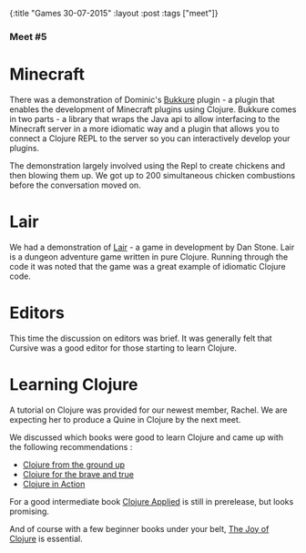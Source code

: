 {:title "Games 30-07-2015"
 :layout :post
 :tags  ["meet"]}

### Meet #5

# Minecraft

There was a demonstration of Dominic's [Bukkure](https://github.com/SevereOverfl0w/bukkure) plugin - a plugin that enables the development of Minecraft plugins using Clojure. Bukkure comes in two parts - a library that wraps the Java api to allow interfacing to the Minecraft server in a more idiomatic way and a plugin that allows you to connect a Clojure REPL to the server so you can interactively develop your plugins.

The demonstration largely involved using the Repl to create chickens and then blowing them up. We got up to 200 simultaneous chicken combustions before the conversation moved on.

# Lair

We had a demonstration of [Lair](https://github.com/danstone/lair) - a game in development by Dan Stone. Lair is a dungeon adventure game written in pure Clojure. Running through the code it was noted that the game was a great example of idiomatic Clojure code.

# Editors

This time the discussion on editors was brief. It was generally felt that Cursive was a good editor for those starting to learn Clojure.

# Learning Clojure

A tutorial on Clojure was provided for our newest member, Rachel. We are expecting her to produce a Quine in Clojure by the next meet.

We discussed which books were good to learn Clojure and came up with the following recommendations :

- [Clojure from the ground up](https://aphyr.com/posts/301-clojure-from-the-ground-up-welcome)
- [Clojure for the brave and true](http://www.braveclojure.com/)
- [Clojure in Action](http://www.manning.com/rathore2/)

For a good intermediate book [Clojure Applied](https://pragprog.com/book/vmclojeco/clojure-applied) is still in prerelease, but looks promising.

And of course with a few beginner books under your belt, [The Joy of Clojure](http://www.manning.com/fogus2/) is essential.



